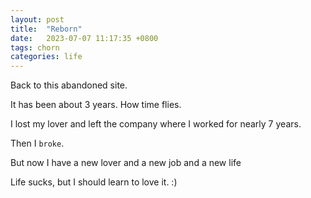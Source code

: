 ```yaml
---
layout: post
title:  "Reborn"
date:   2023-07-07 11:17:35 +0800
tags: chorn 
categories: life
---
```


Back to this abandoned site.

It has been about 3 years. How time flies.

I lost my lover and left the company where I worked for nearly 7 years.

Then I `broke`.

But now I have a new lover and a new job and a new life

Life sucks, but I should learn to love it. :)


